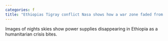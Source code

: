 ```yaml
---
categories: f
title: "Ethiopias Tigray conflict Nasa shows how a war zone faded from space"
---
```

Images of nights skies show power supplies disappearing in Ethiopia as a humanitarian crisis bites.